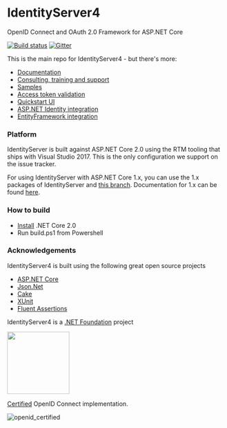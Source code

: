# IdentityServer4

OpenID Connect and OAuth 2.0 Framework for ASP.NET Core

[![Build status](https://ci.appveyor.com/api/projects/status/x4t8sk0n6gna0c7w?svg=true)](https://ci.appveyor.com/project/leastprivilege/identityserver4)
[![Gitter](https://badges.gitter.im/Join%20Chat.svg)](https://gitter.im/IdentityServer/IdentityServer4?utm_source=badge&utm_medium=badge&utm_campaign=pr-badge&utm_content=badge)

This is the main repo for IdentityServer4 - but there's more:

* [Documentation](https://identityserver4.readthedocs.io)
* [Consulting, training and support](https://www.identityserver.io/)
* [Samples](https://github.com/IdentityServer/IdentityServer4.Samples)
* [Access token validation](https://github.com/IdentityServer/IdentityServer4.AccessTokenValidation)
* [Quickstart UI](https://github.com/IdentityServer/IdentityServer4.Quickstart.UI)
* [ASP.NET Identity integration](https://github.com/IdentityServer/IdentityServer4.AspNetIdentity)
* [EntityFramework integration](https://github.com/IdentityServer/IdentityServer4.EntityFramework)

### Platform

IdentityServer is built against ASP.NET Core 2.0 using the RTM tooling that ships with Visual Studio 2017. This is the only configuration we support on the issue tracker.

For using IdentityServer with ASP.NET Core 1.x, you can use the 1.x packages of IdentityServer and [this branch](https://github.com/IdentityServer/IdentityServer4/tree/aspnetcore1). Documentation for 1.x can be found [here](http://docs.identityserver.io/en/aspnetcore1/).

### How to build

* [Install](https://www.microsoft.com/net/download/core#/current) .NET Core 2.0
* Run build.ps1 from Powershell

### Acknowledgements

IdentityServer4 is built using the following great open source projects

* [ASP.NET Core](https://github.com/aspnet)
* [Json.Net](http://www.newtonsoft.com/json)
* [Cake](http://cakebuild.net/)
* [XUnit](https://xunit.github.io/)
* [Fluent Assertions](http://www.fluentassertions.com/)

IdentityServer4 is a [.NET Foundation](http://www.dotnetfoundation.org/) project

<img src="https://cloud.githubusercontent.com/assets/1454075/10598539/1c44ba0a-76fa-11e5-9d7e-af1b363c524a.png" width="144">

[Certified](http://openid.net/certification/) OpenID Connect implementation.

![openid_certified](https://cloud.githubusercontent.com/assets/1454075/7611268/4d19de32-f97b-11e4-895b-31b2455a7ca6.png)


